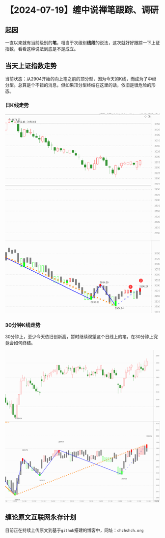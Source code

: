 # 【2024-07-19】缠中说禅笔跟踪、调研
## 起因

一直以来就有当前级别的**笔**，相当于次级别**线段**的说法，这次就好好跟踪一下上证指数，看看这种说法到底是不是成立。



## 当天上证指数走势

当前状态：从2904开始的向上笔之前的顶分型，因为今天的K线，而成为了中继分型。总算是个不错的消息，但如果顶分型终结在这里的话，依旧是很危险的形态。



### 日K线走势

![](day\20240719.png)



### 30分钟K线走势

30分钟上，至少今天依旧创新高，暂时继续观望这个日线上的笔，在30分钟上究竟会如何终结。



![](min30\20240719.png)



## 缠论原文互联网永存计划

目前正在持续上传原文到基于`github`搭建的博客中，网址：`chzhshch.org`



